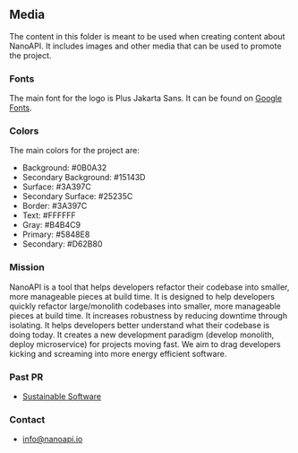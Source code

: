 ## Media

The content in this folder is meant to be used when creating content about
NanoAPI. It includes images and other media that can be used to promote the
project.

### Fonts

The main font for the logo is Plus Jakarta Sans. It can be found on
[Google Fonts](https://fonts.google.com/specimen/Plus+Jakarta+Sans).

### Colors

The main colors for the project are:

- Background: #0B0A32
- Secondary Background: #15143D
- Surface: #3A397C
- Secondary Surface: #25235C
- Border: #3A397C
- Text: #FFFFFF
- Gray: #B4B4C9
- Primary: #5848E8
- Secondary: #D62B80

### Mission

NanoAPI is a tool that helps developers refactor their codebase into smaller,
more manageable pieces at build time. It is designed to help developers quickly
refactor large/monolith codebases into smaller, more manageable pieces at build
time. It increases robustness by reducing downtime through isolating. It helps
developers better understand what their codebase is doing today. It creates a
new development paradigm (develop monolith, deploy microservice) for projects
moving fast. We aim to drag developers kicking and screaming into more energy
efficient software.

### Past PR

- [Sustainable Software](https://www.linkedin.com/pulse/nanoapi-founders-sustainable-software-why-our-planet-m63be/)

### Contact

- [info@nanoapi.io](mailto:info@nanoapi.io)
